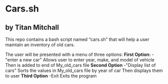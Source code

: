 # Cars.sh 
## by Titan Mitchall

This repo contains a bash script named “cars.sh” that will help a user maintain an inventory of old cars.
 
 The user will be presented with a menu of three options:
 **First Option:** 
  -"enter a new car"
   Allows user to enter year, make, and model of vehicle
   Then is added to end of My_old_cars file
 **Second Option**
  -"Display list of cars"
   Sorts the values in My_old_cars file by year of car
   Then displays them to user
 **Third Option**
  -Exit
   Exits the program

